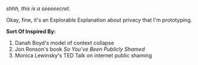 *shhh, this is a seeeeecret.*

Okay, fine, it's an Explorable Explanation about privacy that I'm prototyping.

**Sort Of Inspired By:**

1. Danah Boyd's model of context collapse
2. Jon Ronson's book *So You've Been Publicly Shamed*
3. Monica Lewinsky's TED Talk on internet public shaming